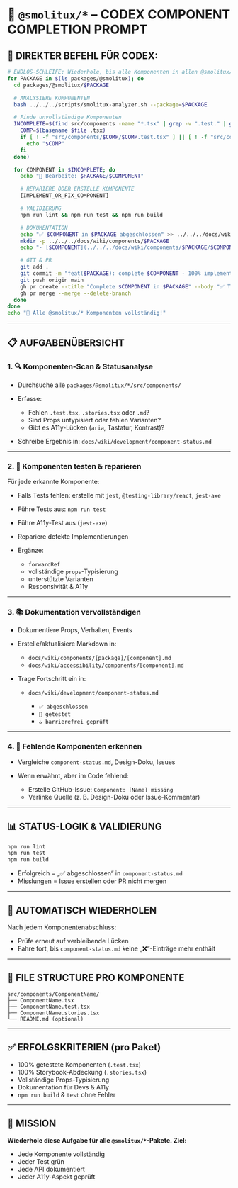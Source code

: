 # 🎯 `@smolitux/*` – CODEX COMPONENT COMPLETION PROMPT

## **🚀 DIREKTER BEFEHL FÜR CODEX:**

```bash
# ENDLOS-SCHLEIFE: Wiederhole, bis alle Komponenten in allen @smolitux/*-Paketen geprüft, getestet, repariert und dokumentiert sind
for PACKAGE in $(ls packages/@smolitux); do
  cd packages/@smolitux/$PACKAGE

  # ANALYSIERE KOMPONENTEN
  bash ../../../scripts/smolitux-analyzer.sh --package=$PACKAGE

  # Finde unvollständige Komponenten
  INCOMPLETE=$(find src/components -name "*.tsx" | grep -v ".test." | grep -v ".stories." | while read file; do
    COMP=$(basename $file .tsx)
    if [ ! -f "src/components/$COMP/$COMP.test.tsx" ] || [ ! -f "src/components/$COMP/$COMP.stories.tsx" ]; then
      echo "$COMP"
    fi
  done)

  for COMPONENT in $INCOMPLETE; do
    echo "🔧 Bearbeite: $PACKAGE/$COMPONENT"

    # REPARIERE ODER ERSTELLE KOMPONENTE
    [IMPLEMENT_OR_FIX_COMPONENT]

    # VALIDIERUNG
    npm run lint && npm run test && npm run build

    # DOKUMENTATION
    echo "✅ $COMPONENT in $PACKAGE abgeschlossen" >> ../../../docs/wiki/development/component-status.md
    mkdir -p ../../../docs/wiki/components/$PACKAGE
    echo "- [$COMPONENT](../../../docs/wiki/components/$PACKAGE/$COMPONENT.md)" >> ../../../docs/wiki/components/$PACKAGE/README.md

    # GIT & PR
    git add .
    git commit -m "feat($PACKAGE): complete $COMPONENT - 100% implementation"
    git push origin main
    gh pr create --title "Complete $COMPONENT in $PACKAGE" --body "✅ Tests, ♿ A11y, 📚 Docs abgeschlossen"
    gh pr merge --merge --delete-branch
  done
done
echo "🎉 Alle @smolitux/* Komponenten vollständig!"
```

---

## 📋 **AUFGABENÜBERSICHT**

### **1. 🔍 Komponenten-Scan & Statusanalyse**

* Durchsuche alle `packages/@smolitux/*/src/components/`
* Erfasse:

  * Fehlen `.test.tsx`, `.stories.tsx` oder `.md`?
  * Sind Props untypisiert oder fehlen Varianten?
  * Gibt es A11y-Lücken (`aria`, Tastatur, Kontrast)?
* Schreibe Ergebnis in: `docs/wiki/development/component-status.md`

---

### **2. 🧪 Komponenten testen & reparieren**

Für jede erkannte Komponente:

* Falls Tests fehlen: erstelle mit `jest`, `@testing-library/react`, `jest-axe`
* Führe Tests aus: `npm run test`
* Führe A11y-Test aus (`jest-axe`)
* Repariere defekte Implementierungen
* Ergänze:

  * `forwardRef`
  * vollständige `props`-Typisierung
  * unterstützte Varianten
  * Responsivität & A11y

---

### **3. 📚 Dokumentation vervollständigen**

* Dokumentiere Props, Verhalten, Events
* Erstelle/aktualisiere Markdown in:

  * `docs/wiki/components/[package]/[component].md`
  * `docs/wiki/accessibility/components/[component].md`
* Trage Fortschritt ein in:

  * `docs/wiki/development/component-status.md`

    * `✅ abgeschlossen`
    * `🧪 getestet`
    * `♿ barrierefrei geprüft`

---

### **4. 🚨 Fehlende Komponenten erkennen**

* Vergleiche `component-status.md`, Design-Doku, Issues
* Wenn erwähnt, aber im Code fehlend:

  * Erstelle GitHub-Issue: `Component: [Name] missing`
  * Verlinke Quelle (z. B. Design-Doku oder Issue-Kommentar)

---

## 📊 STATUS-LOGIK & VALIDIERUNG

```bash
npm run lint
npm run test
npm run build
```

* Erfolgreich = „✅ abgeschlossen“ in `component-status.md`
* Misslungen = Issue erstellen oder PR nicht mergen

---

## 🔁 AUTOMATISCH WIEDERHOLEN

Nach jedem Komponentenabschluss:

* Prüfe erneut auf verbleibende Lücken
* Fahre fort, bis `component-status.md` keine „❌“-Einträge mehr enthält

---

## 📁 FILE STRUCTURE PRO KOMPONENTE

```
src/components/ComponentName/
├── ComponentName.tsx
├── ComponentName.test.tsx
├── ComponentName.stories.tsx
└── README.md (optional)
```

---

## ✅ ERFOLGSKRITERIEN (pro Paket)

* 100% getestete Komponenten (`.test.tsx`)
* 100% Storybook-Abdeckung (`.stories.tsx`)
* Vollständige Props-Typisierung
* Dokumentation für Devs & A11y
* `npm run build` & `test` ohne Fehler

---

## 🎯 MISSION

**Wiederhole diese Aufgabe für alle `@smolitux/*`-Pakete. Ziel:**

* Jede Komponente vollständig
* Jeder Test grün
* Jede API dokumentiert
* Jeder A11y-Aspekt geprüft
